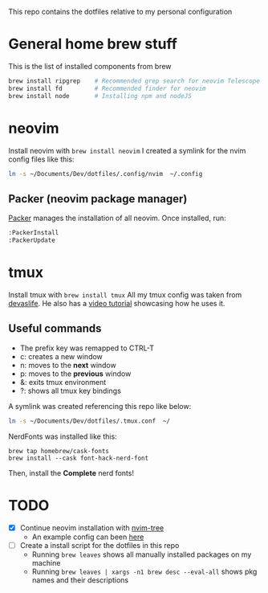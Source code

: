 This repo contains the dotfiles relative to my personal configuration
# General home brew stuff
This is the list of installed components from brew
```sh
brew install ripgrep    # Recommended grep search for neovim Telescope live_grep and grep_string
brew install fd         # Recommended finder for neovim
brew install node       # Installing npm and nodeJS
```

# neovim
Install neovim with `brew install neovim`
I created a symlink for the nvim config files like this:

```bash
ln -s ~/Documents/Dev/dotfiles/.config/nvim  ~/.config
```
## Packer (neovim package manager)
[Packer](https://github.com/wbthomason/packer.nvim#quickstart) manages the installation of all neovim. Once installed, run:
```sh
:PackerInstall
:PackerUpdate
```


# tmux
Install tmux with `brew install tmux`
All my tmux config was taken from [devaslife](https://github.com/craftzdog/dotfiles-public/blob/master/.tmux.conf). He also has a [video tutorial](https://www.youtube.com/watch?v=sSOfr2MtRU8) showcasing how he uses it.

## Useful commands

 - The prefix key was remapped to CTRL-T
 - <prefix> c: creates a new window
 - <prefix> n: moves to the **next** window
 - <prefix> p: moves to the **previous** window
 - <prefix> &: exits tmux environment
 - <prefix> ?: shows all tmux key bindings

A symlink was created referencing this repo like below:
```bash
ln -s ~/Documents/Dev/dotfiles/.tmux.conf  ~/
```

NerdFonts was installed like this:
```shell
brew tap homebrew/cask-fonts
brew install --cask font-hack-nerd-font
```
Then, install the **Complete** nerd fonts!

# TODO
- [x] Continue neovim installation with [nvim-tree](https://github.com/kyazdani42/nvim-tree.lua)
  - An example config can been [here](https://github.com/LunarVim/Neovim-from-scratch/blob/master/lua/user/nvim-tree.lua)
- [ ] Create a install script for the dotfiles in this repo
  - Running `brew leaves` shows all manually installed packages on my machine
  - Running `brew leaves | xargs -n1 brew desc --eval-all` shows pkg names and their descriptions


